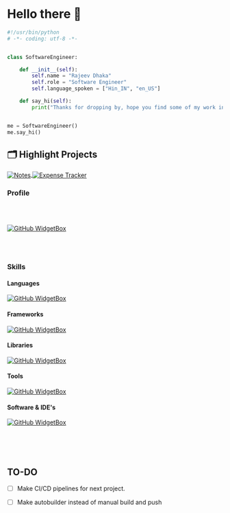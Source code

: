 # Hello there 👋

```python
#!/usr/bin/python
# -*- coding: utf-8 -*-


class SoftwareEngineer:

    def __init__(self):
        self.name = "Rajeev Dhaka"
        self.role = "Software Engineer"
        self.language_spoken = ["Hin_IN", "en_US"]

    def say_hi(self):
        print("Thanks for dropping by, hope you find some of my work interesting.")


me = SoftwareEngineer()
me.say_hi()
```

<!-- ## &#x1f4c8; GitHub Stats

<a href="[https://github.com/Zhenye-Na/Zhenye-Na](https://github.com/rajeevdhaka/ExpenseTracker)">
  <img align="center" src="https://github-readme-stats.vercel.app/api/top-langs/?username=rajeevdhaka&hide=c%2B%2B,c,matlab,assembly&title_color=6aa6f8&text_color=8a919a&icon_color=6aa6f8&bg_color=22272e" alt="Rajeev's GitHub Stats" />
</a>

<a href="[https://github.com/Zhenye-Na/Zhenye-Na](https://github.com/rajeevdhaka/Notes)">
  <img align="center" src="https://github-readme-stats.vercel.app/api?username=rajeevdhaka&show_icons=true&line_height=27&count_private=true&title_color=6aa6f8&text_color=8a919a&icon_color=6aa6f8&bg_color=22272e" alt="Rajeev's GitHub Stats" />
</a> -->

## 🗂️ Highlight Projects

<a href="https://github.com/rajeevdhaka/Notes">
  <img align="center" src="https://github-readme-stats.vercel.app/api/pin/?username=rajeevdhaka&repo=Notes&show_icons=true&line_height=27&title_color=6aa6f8&text_color=8a919a&icon_color=6aa6f8&bg_color=22272e" alt="Notes" />
</a>

<a href="https://github.com/rajeevdhaka/ExpenseTracker">
  <img align="center" src="https://github-readme-stats.vercel.app/api/pin/?username=rajeevdhaka&repo=ExpenseTracker&show_icons=true&line_height=27&title_color=6aa6f8&text_color=8a919a&icon_color=6aa6f8&bg_color=22272e" alt="Expense Tracker" />
</a>




### Profile

<br/><br/>
   
[![GitHub WidgetBox](https://github-widgetbox.vercel.app/api/profile?username=rajeevdhaka&data=followers,repositories,stars,commits&theme=darkmode)](https://github.com/rajeevdhaka)

<br/><br/>

### Skills
#### Languages
[![GitHub WidgetBox](https://github-widgetbox.vercel.app/api/skills?languages=js,python,html,css,c,cpp,bash,xml,json,yaml,postgresql,mysql,sass,graphql&includeNames=true)](https://github.com/rajeevdhaka)

#### Frameworks
[![GitHub WidgetBox](https://github-widgetbox.vercel.app/api/skills?frameworks=react,next,django,bootstrap,tailwind,express,angular&includeNames=true)](https://github.com/rajeevdhaka)
#### Libraries
 [![GitHub WidgetBox](https://github-widgetbox.vercel.app/api/skills?libraries=p5,tensorflow,jquery&includeNames=true)](https://github.com/rajeevdhaka)
#### Tools
[![GitHub WidgetBox](https://github-widgetbox.vercel.app/api/skills?tools=git,docker,npm,yarn,webpack,firebase,mongodb,redis,nodejs,heroku,apache,nginx,jupyter,prettier&includeNames=true)](https://github.com/rajeevdhaka)

#### Software & IDE's
[![GitHub WidgetBox](https://github-widgetbox.vercel.app/api/skills?software=linux,vscode&includeNames=true)](https://github.com/rajeevdhaka)
<br/><br/>

<br/><br/>
## TO-DO

* [ ] Make CI/CD pipelines for next project. 

* [ ] Make autobuilder instead of manual build and push


